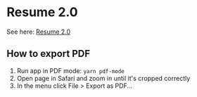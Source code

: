 # Resume 2.0

See here: [Resume 2.0](https://nifty-snyder-d00b99.netlify.app/)

## How to export PDF

1. Run app in PDF mode: `yarn pdf-mode`
2. Open page in Safari and zoom in until it's cropped correctly
3. In the menu click File > Export as PDF...

